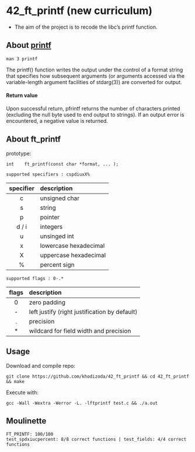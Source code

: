 # 42_ft_printf (new curriculum)
- The aim of the project is to recode the libc’s printf function.

## About [printf](https://linux.die.net/man/3/printf)

```
man 3 printf
```
The printf() function writes the output under the control of a format string that specifies how subsequent arguments (or arguments accessed via the variable-length argument facilities of stdarg(3)) are converted for output.

#### Return value

Upon successful return, pfrintf returns the number of characters printed (excluding the null byte used to end output to strings).
If an output error is encountered, a negative value is returned.

## About ft_printf
prototype:
```
int    ft_printf(const char *format, ... );
```
```
supported specifiers : cspdiuxX%
```

| specifier | description |
|:--------: | :-----------|
| c | unsigned char |
| s | string |
| p | pointer |
| d / i | integers|
| u | unsinged int|
| x | lowercase hexadecimal |
| X | uppercase hexadecimal | 
| % | percent sign |

```
supported flags : 0-.*
```

| flags | description |
|:-----: | :-----------|
| 0 | zero padding |
| - | left justify (right justification by default) |
| . | precision |
| * | wildcard for field width and precision |

## Usage
Download and compile repo:
```
git clone https://github.com/khodizoda/42_ft_printf && cd 42_ft_printf && make
```
Execute with:
```
gcc -Wall -Wextra -Werror -L. -lftprintf test.c && ./a.out
```
## Moulinette
```
FT_PRINTF: 100/100
test_spdxiucpercent: 8/8 correct functions | test_fields: 4/4 correct functions

```
